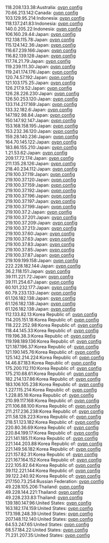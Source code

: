 118.208.133.38:Australia: [ovpn config](vpn/118_208_133_38.ovpn)  
70.66.213.142:Canada: [ovpn config](vpn/70_66_213_142.ovpn)  
103.129.95.214:Indonesia: [ovpn config](vpn/103_129_95_214.ovpn)  
118.137.241.83:Indonesia: [ovpn config](vpn/118_137_241_83.ovpn)  
140.0.205.22:Indonesia: [ovpn config](vpn/140_0_205_22.ovpn)  
106.160.29.44:Japan: [ovpn config](vpn/106_160_29_44.ovpn)  
112.138.115.78:Japan: [ovpn config](vpn/112_138_115_78.ovpn)  
115.124.142.36:Japan: [ovpn config](vpn/115_124_142_36.ovpn)  
116.67.239.166:Japan: [ovpn config](vpn/116_67_239_166.ovpn)  
116.82.139.128:Japan: [ovpn config](vpn/116_82_139_128.ovpn)  
117.74.21.79:Japan: [ovpn config](vpn/117_74_21_79.ovpn)  
119.239.111.30:Japan: [ovpn config](vpn/119_239_111_30.ovpn)  
119.241.174.176:Japan: [ovpn config](vpn/119_241_174_176.ovpn)  
120.74.57.192:Japan: [ovpn config](vpn/120_74_57_192.ovpn)  
121.103.175.25:Japan: [ovpn config](vpn/121_103_175_25.ovpn)  
126.217.9.52:Japan: [ovpn config](vpn/126_217_9_52.ovpn)  
126.28.226.230:Japan: [ovpn config](vpn/126_28_226_230.ovpn)  
126.50.253.120:Japan: [ovpn config](vpn/126_50_253_120.ovpn)  
133.114.217.169:Japan: [ovpn config](vpn/133_114_217_169.ovpn)  
133.32.182.6:Japan: [ovpn config](vpn/133_32_182_6.ovpn)  
147.192.98.84:Japan: [ovpn config](vpn/147_192_98_84.ovpn)  
150.147.92.147:Japan: [ovpn config](vpn/150_147_92_147.ovpn)  
153.168.158.195:Japan: [ovpn config](vpn/153_168_158_195.ovpn)  
153.232.36.120:Japan: [ovpn config](vpn/153_232_36_120.ovpn)  
159.28.140.236:Japan: [ovpn config](vpn/159_28_140_236.ovpn)  
164.70.145.122:Japan: [ovpn config](vpn/164_70_145_122.ovpn)  
183.86.155.210:Japan: [ovpn config](vpn/183_86_155_210.ovpn)  
1.21.53.62:Japan: [ovpn config](vpn/1_21_53_62.ovpn)  
209.17.72.174:Japan: [ovpn config](vpn/209_17_72_174.ovpn)  
211.135.28.126:Japan: [ovpn config](vpn/211_135_28_126.ovpn)  
218.40.234.112:Japan: [ovpn config](vpn/218_40_234_112.ovpn)  
219.100.37.119:Japan: [ovpn config](vpn/219_100_37_119.ovpn)  
219.100.37.120:Japan: [ovpn config](vpn/219_100_37_120.ovpn)  
219.100.37.159:Japan: [ovpn config](vpn/219_100_37_159.ovpn)  
219.100.37.192:Japan: [ovpn config](vpn/219_100_37_192.ovpn)  
219.100.37.196:Japan: [ovpn config](vpn/219_100_37_196.ovpn)  
219.100.37.197:Japan: [ovpn config](vpn/219_100_37_197.ovpn)  
219.100.37.199:Japan: [ovpn config](vpn/219_100_37_199.ovpn)  
219.100.37.2:Japan: [ovpn config](vpn/219_100_37_2.ovpn)  
219.100.37.201:Japan: [ovpn config](vpn/219_100_37_201.ovpn)  
219.100.37.209:Japan: [ovpn config](vpn/219_100_37_209.ovpn)  
219.100.37.213:Japan: [ovpn config](vpn/219_100_37_213.ovpn)  
219.100.37.60:Japan: [ovpn config](vpn/219_100_37_60.ovpn)  
219.100.37.63:Japan: [ovpn config](vpn/219_100_37_63.ovpn)  
219.100.37.83:Japan: [ovpn config](vpn/219_100_37_83.ovpn)  
219.100.37.85:Japan: [ovpn config](vpn/219_100_37_85.ovpn)  
219.100.37.87:Japan: [ovpn config](vpn/219_100_37_87.ovpn)  
219.109.199.158:Japan: [ovpn config](vpn/219_109_199_158.ovpn)  
222.228.182.144:Japan: [ovpn config](vpn/222_228_182_144.ovpn)  
36.2.118.151:Japan: [ovpn config](vpn/36_2_118_151.ovpn)  
39.111.221.72:Japan: [ovpn config](vpn/39_111_221_72.ovpn)  
39.111.254.67:Japan: [ovpn config](vpn/39_111_254_67.ovpn)  
60.101.232.177:Japan: [ovpn config](vpn/60_101_232_177.ovpn)  
60.79.233.133:Japan: [ovpn config](vpn/60_79_233_133.ovpn)  
61.126.182.138:Japan: [ovpn config](vpn/61_126_182_138.ovpn)  
61.126.182.138:Japan: [ovpn config](vpn/61_126_182_138.ovpn)  
61.126.182.138:Japan: [ovpn config](vpn/61_126_182_138.ovpn)  
112.133.82.13:Korea Republic of: [ovpn config](vpn/112_133_82_13.ovpn)  
114.205.151.18:Korea Republic of: [ovpn config](vpn/114_205_151_18.ovpn)  
118.222.252.98:Korea Republic of: [ovpn config](vpn/118_222_252_98.ovpn)  
118.44.145.33:Korea Republic of: [ovpn config](vpn/118_44_145_33.ovpn)  
119.196.38.3:Korea Republic of: [ovpn config](vpn/119_196_38_3.ovpn)  
119.198.189.136:Korea Republic of: [ovpn config](vpn/119_198_189_136.ovpn)  
121.187.196.37:Korea Republic of: [ovpn config](vpn/121_187_196_37.ovpn)  
121.190.145.76:Korea Republic of: [ovpn config](vpn/121_190_145_76.ovpn)  
125.142.214.224:Korea Republic of: [ovpn config](vpn/125_142_214_224.ovpn)  
14.46.87.183:Korea Republic of: [ovpn config](vpn/14_46_87_183.ovpn)  
175.200.112.110:Korea Republic of: [ovpn config](vpn/175_200_112_110.ovpn)  
175.210.68.61:Korea Republic of: [ovpn config](vpn/175_210_68_61.ovpn)  
182.214.137.86:Korea Republic of: [ovpn config](vpn/182_214_137_86.ovpn)  
183.106.105.238:Korea Republic of: [ovpn config](vpn/183_106_105_238.ovpn)  
1.227.115.214:Korea Republic of: [ovpn config](vpn/1_227_115_214.ovpn)  
1.228.85.16:Korea Republic of: [ovpn config](vpn/1_228_85_16.ovpn)  
210.99.117.168:Korea Republic of: [ovpn config](vpn/210_99_117_168.ovpn)  
211.106.88.100:Korea Republic of: [ovpn config](vpn/211_106_88_100.ovpn)  
211.217.236.238:Korea Republic of: [ovpn config](vpn/211_217_236_238.ovpn)  
211.58.128.223:Korea Republic of: [ovpn config](vpn/211_58_128_223.ovpn)  
218.51.123.182:Korea Republic of: [ovpn config](vpn/218_51_123_182.ovpn)  
220.80.36.69:Korea Republic of: [ovpn config](vpn/220_80_36_69.ovpn)  
220.84.199.17:Korea Republic of: [ovpn config](vpn/220_84_199_17.ovpn)  
221.141.185.11:Korea Republic of: [ovpn config](vpn/221_141_185_11.ovpn)  
221.144.203.88:Korea Republic of: [ovpn config](vpn/221_144_203_88.ovpn)  
221.149.56.182:Korea Republic of: [ovpn config](vpn/221_149_56_182.ovpn)  
221.157.82.31:Korea Republic of: [ovpn config](vpn/221_157_82_31.ovpn)  
221.167.164.152:Korea Republic of: [ovpn config](vpn/221_167_164_152.ovpn)  
222.105.82.64:Korea Republic of: [ovpn config](vpn/222_105_82_64.ovpn)  
39.112.221.144:Korea Republic of: [ovpn config](vpn/39_112_221_144.ovpn)  
39.122.240.92:Korea Republic of: [ovpn config](vpn/39_122_240_92.ovpn)  
217.150.73.254:Russian Federation: [ovpn config](vpn/217_150_73_254.ovpn)  
49.228.105.206:Thailand: [ovpn config](vpn/49_228_105_206.ovpn)  
49.228.144.221:Thailand: [ovpn config](vpn/49_228_144_221.ovpn)  
49.228.233.83:Thailand: [ovpn config](vpn/49_228_233_83.ovpn)  
139.180.147.96:United States: [ovpn config](vpn/139_180_147_96.ovpn)  
163.182.174.159:United States: [ovpn config](vpn/163_182_174_159.ovpn)  
173.198.248.39:United States: [ovpn config](vpn/173_198_248_39.ovpn)  
207.148.112.140:United States: [ovpn config](vpn/207_148_112_140.ovpn)  
64.53.247.65:United States: [ovpn config](vpn/64_53_247_65.ovpn)  
68.57.184.22:United States: [ovpn config](vpn/68_57_184_22.ovpn)  
71.231.207.35:United States: [ovpn config](vpn/71_231_207_35.ovpn)  
